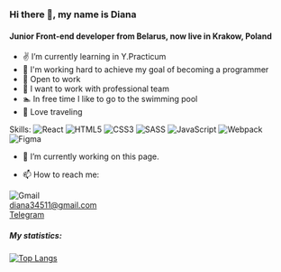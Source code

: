 ### Hi there 👋, my name is Diana
#### Junior Front-end developer from Belarus, now live in Krakow, Poland
- ✌️ I’m currently learning in Y.Practicum
- 👀 I'm working hard to achieve my goal of becoming a programmer 
- 🌱 Open to work
- 👯 I want to work with professional team 
- 🏊 In free time I like to go to the swimming pool
- 🧳 Love traveling

Skills: ![React](https://img.shields.io/badge/react-%2320232a.svg?style=for-the-badge&logo=react&logoColor=%2361DAFB)  ![HTML5](https://img.shields.io/badge/html5-%23E34F26.svg?style=for-the-badge&logo=html5&logoColor=white) ![CSS3](https://img.shields.io/badge/css3-%231572B6.svg?style=for-the-badge&logo=css3&logoColor=white) ![SASS](https://img.shields.io/badge/SASS-hotpink.svg?style=for-the-badge&logo=SASS&logoColor=white) ![JavaScript](https://img.shields.io/badge/javascript-%23323330.svg?style=for-the-badge&logo=javascript&logoColor=%23F7DF1E) 	![Webpack](https://img.shields.io/badge/webpack-%238DD6F9.svg?style=for-the-badge&logo=webpack&logoColor=black) ![Figma](https://img.shields.io/badge/figma-%23F24E1E.svg?style=for-the-badge&logo=figma&logoColor=white)

- 🔭 I’m currently working on this page. 

- 📫 How to reach me: <br/>

![Gmail](https://img.shields.io/badge/Gmail-D14836?style=for-the-badge&logo=gmail&logoColor=white)<br/> diana34511@gmail.com <br/>
[Telegram](https://t.me/di_kooks)

##### My statistics:
[![Top Langs](https://github-readme-stats.vercel.app/api/top-langs/?username=Diana34511&layout=compact)](https://github.com/Diana34511/github-readme-stats)


